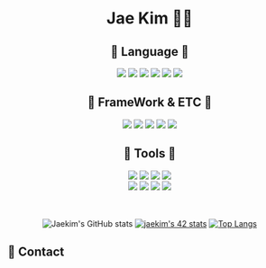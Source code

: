 <!--
### Hi there 👋
**jae-hwan-kim/jae-hwan-kim** is a ✨ _special_ ✨ repository because its `README.md` (this file) appears on your GitHub profile.

Here are some ideas to get you started:

- 🔭 I’m currently working on ...
- 🌱 I’m currently learning ...
- 👯 I’m looking to collaborate on ...
- 🤔 I’m looking for help with ...
- 💬 Ask me about ...
- 📫 How to reach me: ...
- 😄 Pronouns: ...
- ⚡ Fun fact: ...
사진
2. 자기소개 - Hi there! I'm Seongil. ~
3. 경력 - ~초졸, ~중졸, ~고졸, ~대학생, ~인턴, ~pnp
4. 자신의 sns - gmail, instagram, facebook, linkedin, twitter, blog  ... 등
5. 기술 스택
6. 기타 - github stats,... 등
-->
<div align = "center">
    
# Jae Kim 🏊‍♂️ 

 
## 🐯 Language 🐯 
<img src="https://img.shields.io/badge/C-A8B9CC?style=flat&logo=C&logoColor=white"/>
<img src="https://img.shields.io/badge/HTML5-E34F26?style=flat&logo=HTML5&logoColor=white"/>
<img src="https://img.shields.io/badge/CSS3-1572B6?style=flat&logo=CSS3&logoColor=white"/>
<img src="https://img.shields.io/badge/JavaScript-F7DF1E?style=flat&logo=JavaScript&logoColor=white"/>
<img src="https://img.shields.io/badge/C++-00599C?style=flat&logo=C%2B%2B&logoColor=white"/>
<img src="https://img.shields.io/badge/Dart-0175C2?style=flat&logo=Dart&logoColor=white"/>

## 🐯 FrameWork & ETC 🐯 
<img src="https://img.shields.io/badge/Arduino-00979D?style=flat&logo=Arduino&logoColor=white"/>
<img src="https://img.shields.io/badge/VScode-5C2D91?style=flat&logo=Visual Studio Code&logoColor=white"/>
<img src="https://img.shields.io/badge/Flutter-02569B?style=flat&logo=Flutter&logoColor=white"/>
<img src="https://img.shields.io/badge/Express-000000?style=flat&logo=Express&logoColor=white"/>
<img src="https://img.shields.io/badge/Node.js-339933?style=flat&logo=Node.js&logoColor=white"/>


## 🐯 Tools 🐯
<img src="https://img.shields.io/badge/Notion-000000?style=flat&logo=Notion&logoColor=white"/>
<img src="https://img.shields.io/badge/Confluence-0052CC?style=flat&logo=Confluence&logoColor=white"/>
<img src="https://img.shields.io/badge/Jira-0052CC?style=flat&logo=Jira Software&logoColor=white"/>
<img src="https://img.shields.io/badge/Sourcetree-0052CC?style=flat&logo=Sourcetree&logoColor=white"/>
<br>
<img src="https://img.shields.io/badge/GitHub-181717?style=flat&logo=GitHub&logoColor=white"/>
<img src="https://img.shields.io/badge/Figma-F24E1E?style=flat&logo=Figma&logoColor=white"/>
<img src="https://img.shields.io/badge/Slack-4A154B?style=flat&logo=Slack&logoColor=white"/>
<img src="https://img.shields.io/badge/Gather-caa6fe?style=flat&logo=Undertale&logoColor=white"/>

<br>
<br>
<br>

![Jaekim's GitHub stats](https://github-readme-stats.vercel.app/api?username=jae-hwan-kim&theme=vue&show_icons=true)
[![jaekim's 42 stats](https://badge42.herokuapp.com/api/stats/jaekim?privacyEmail=true)](https://github.com/jae-hwan-kim/badge42)
[![Top Langs](https://github-readme-stats.vercel.app/api/top-langs/?username=jae-hwan-kim&layout=compact)](https://github.com/jae-hwan-kim/github-readme-stats)


</div>


## 📧 Contact


